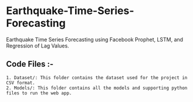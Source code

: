 # Earthquake-Time-Series-Forecasting
 Earthquake Time Series Forecasting using Facebook Prophet, LSTM, and Regression of Lag Values.

## Code Files :- 

    1. Dataset/: This folder contains the dataset used for the project in CSV format.
    2. Models/: This folder contains all the models and supporting python files to run the web app.
       
